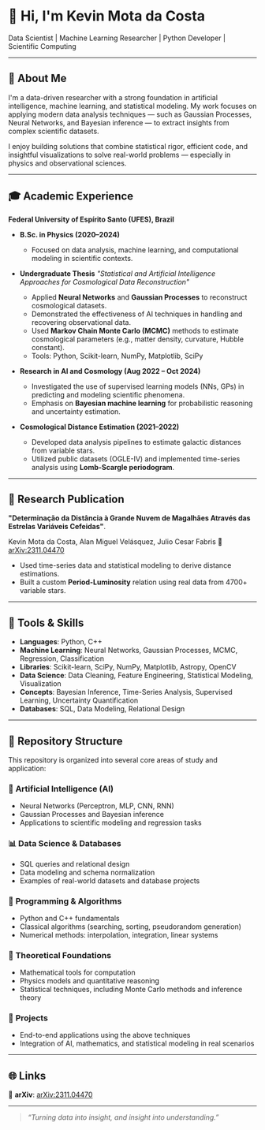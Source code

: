 # 👋 Hi, I'm Kevin Mota da Costa

Data Scientist | Machine Learning Researcher | Python Developer | Scientific Computing

---

## 📌 About Me

I'm a data-driven researcher with a strong foundation in artificial intelligence, machine learning, and statistical modeling. My work focuses on applying modern data analysis techniques — such as Gaussian Processes, Neural Networks, and Bayesian inference — to extract insights from complex scientific datasets.

I enjoy building solutions that combine statistical rigor, efficient code, and insightful visualizations to solve real-world problems — especially in physics and observational sciences.

---

## 🎓 Academic Experience

**Federal University of Espírito Santo (UFES), Brazil**

* **B.Sc. in Physics (2020–2024)**

  * Focused on data analysis, machine learning, and computational modeling in scientific contexts.

* **Undergraduate Thesis**
  *"Statistical and Artificial Intelligence Approaches for Cosmological Data Reconstruction"*

  * Applied **Neural Networks** and **Gaussian Processes** to reconstruct cosmological datasets.
  * Demonstrated the effectiveness of AI techniques in handling and recovering observational data.
  * Used **Markov Chain Monte Carlo (MCMC)** methods to estimate cosmological parameters (e.g., matter density, curvature, Hubble constant).
  * Tools: Python, Scikit-learn, NumPy, Matplotlib, SciPy

* **Research in AI and Cosmology (Aug 2022 – Oct 2024)**

  * Investigated the use of supervised learning models (NNs, GPs) in predicting and modeling scientific phenomena.
  * Emphasis on **Bayesian machine learning** for probabilistic reasoning and uncertainty estimation.

* **Cosmological Distance Estimation (2021–2022)**

  * Developed data analysis pipelines to estimate galactic distances from variable stars.
  * Utilized public datasets (OGLE-IV) and implemented time-series analysis using **Lomb-Scargle periodogram**.

---

## 📄 Research Publication

**"Determinação da Distância à Grande Nuvem de Magalhães Através das Estrelas Variáveis Cefeidas"**.

Kevin Mota da Costa, Alan Miguel Velásquez, Julio Cesar Fabris
📄 [arXiv:2311.04470](https://arxiv.org/abs/2311.04470)

* Used time-series data and statistical modeling to derive distance estimations.
* Built a custom **Period-Luminosity** relation using real data from 4700+ variable stars.

---

## 💼 Tools & Skills

* **Languages**: Python, C++
* **Machine Learning**: Neural Networks, Gaussian Processes, MCMC, Regression, Classification
* **Libraries**: Scikit-learn, SciPy, NumPy, Matplotlib, Astropy, OpenCV
* **Data Science**: Data Cleaning, Feature Engineering, Statistical Modeling, Visualization
* **Concepts**: Bayesian Inference, Time-Series Analysis, Supervised Learning, Uncertainty Quantification
* **Databases**: SQL, Data Modeling, Relational Design

---

## 📁 Repository Structure

This repository is organized into several core areas of study and application:

### 🧠 **Artificial Intelligence (AI)**

* Neural Networks (Perceptron, MLP, CNN, RNN)
* Gaussian Processes and Bayesian inference
* Applications to scientific modeling and regression tasks

### 📊 **Data Science & Databases**

* SQL queries and relational design
* Data modeling and schema normalization
* Examples of real-world datasets and database projects

### 💪 **Programming & Algorithms**

* Python and C++ fundamentals
* Classical algorithms (searching, sorting, pseudorandom generation)
* Numerical methods: interpolation, integration, linear systems

### 📘 **Theoretical Foundations**

* Mathematical tools for computation
* Physics models and quantitative reasoning
* Statistical techniques, including Monte Carlo methods and inference theory

### 🧪 **Projects**

* End-to-end applications using the above techniques
* Integration of AI, mathematics, and statistical modeling in real scenarios

---

## 🌐 Links

🔗 **arXiv**: [arXiv:2311.04470](https://arxiv.org/abs/2311.04470)

---

> *“Turning data into insight, and insight into understanding.”*
